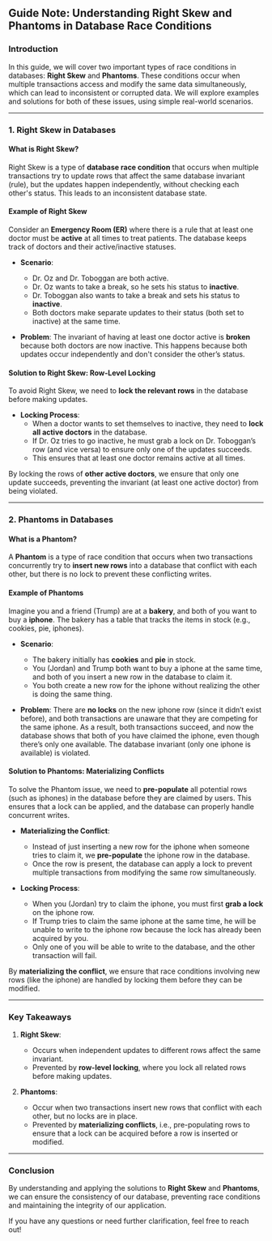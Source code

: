 ## Guide Note: Understanding Right Skew and Phantoms in Database Race Conditions

### Introduction
In this guide, we will cover two important types of race conditions in databases: **Right Skew** and **Phantoms**. These conditions occur when multiple transactions access and modify the same data simultaneously, which can lead to inconsistent or corrupted data. We will explore examples and solutions for both of these issues, using simple real-world scenarios.

---

### 1. **Right Skew in Databases**

#### What is Right Skew?
Right Skew is a type of **database race condition** that occurs when multiple transactions try to update rows that affect the same database invariant (rule), but the updates happen independently, without checking each other's status. This leads to an inconsistent database state.

#### Example of Right Skew
Consider an **Emergency Room (ER)** where there is a rule that at least one doctor must be **active** at all times to treat patients. The database keeps track of doctors and their active/inactive statuses.

- **Scenario**: 
    - Dr. Oz and Dr. Toboggan are both active.
    - Dr. Oz wants to take a break, so he sets his status to **inactive**.
    - Dr. Toboggan also wants to take a break and sets his status to **inactive**.
    - Both doctors make separate updates to their status (both set to inactive) at the same time.

- **Problem**: The invariant of having at least one doctor active is **broken** because both doctors are now inactive. This happens because both updates occur independently and don't consider the other’s status.

#### Solution to Right Skew: **Row-Level Locking**
To avoid Right Skew, we need to **lock the relevant rows** in the database before making updates.

- **Locking Process**:
    - When a doctor wants to set themselves to inactive, they need to **lock all active doctors** in the database.
    - If Dr. Oz tries to go inactive, he must grab a lock on Dr. Toboggan’s row (and vice versa) to ensure only one of the updates succeeds.
    - This ensures that at least one doctor remains active at all times.
  
By locking the rows of **other active doctors**, we ensure that only one update succeeds, preventing the invariant (at least one active doctor) from being violated.

---

### 2. **Phantoms in Databases**

#### What is a Phantom?
A **Phantom** is a type of race condition that occurs when two transactions concurrently try to **insert new rows** into a database that conflict with each other, but there is no lock to prevent these conflicting writes.

#### Example of Phantoms
Imagine you and a friend (Trump) are at a **bakery**, and both of you want to buy a **iphone**. The bakery has a table that tracks the items in stock (e.g., cookies, pie, iphones).

- **Scenario**:
    - The bakery initially has **cookies** and **pie** in stock.
    - You (Jordan) and Trump both want to buy a iphone at the same time, and both of you insert a new row in the database to claim it.
    - You both create a new row for the iphone without realizing the other is doing the same thing.

- **Problem**: There are **no locks** on the new iphone row (since it didn’t exist before), and both transactions are unaware that they are competing for the same iphone. As a result, both transactions succeed, and now the database shows that both of you have claimed the iphone, even though there’s only one available. The database invariant (only one iphone is available) is violated.

#### Solution to Phantoms: **Materializing Conflicts**
To solve the Phantom issue, we need to **pre-populate** all potential rows (such as iphones) in the database before they are claimed by users. This ensures that a lock can be applied, and the database can properly handle concurrent writes.

- **Materializing the Conflict**:
    - Instead of just inserting a new row for the iphone when someone tries to claim it, we **pre-populate** the iphone row in the database.
    - Once the row is present, the database can apply a lock to prevent multiple transactions from modifying the same row simultaneously.
  
- **Locking Process**:
    - When you (Jordan) try to claim the iphone, you must first **grab a lock** on the iphone row.
    - If Trump tries to claim the same iphone at the same time, he will be unable to write to the iphone row because the lock has already been acquired by you.
    - Only one of you will be able to write to the database, and the other transaction will fail.

By **materializing the conflict**, we ensure that race conditions involving new rows (like the iphone) are handled by locking them before they can be modified.

---

### Key Takeaways

1. **Right Skew**:
   - Occurs when independent updates to different rows affect the same invariant.
   - Prevented by **row-level locking**, where you lock all related rows before making updates.

2. **Phantoms**:
   - Occur when two transactions insert new rows that conflict with each other, but no locks are in place.
   - Prevented by **materializing conflicts**, i.e., pre-populating rows to ensure that a lock can be acquired before a row is inserted or modified.

---

### Conclusion
By understanding and applying the solutions to **Right Skew** and **Phantoms**, we can ensure the consistency of our database, preventing race conditions and maintaining the integrity of our application. 

If you have any questions or need further clarification, feel free to reach out!